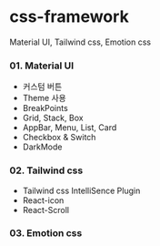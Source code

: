 # css-framework

Material UI, Tailwind css, Emotion css

### 01. Material UI

- 커스텀 버튼
- Theme 사용
- BreakPoints
- Grid, Stack, Box
- AppBar, Menu, List, Card
- Checkbox & Switch
- DarkMode

### 02. Tailwind css

- Tailwind css IntelliSence Plugin
- React-icon
- React-Scroll

### 03. Emotion css
